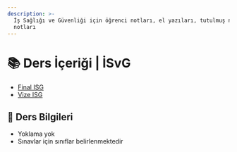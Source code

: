 ```yaml
---
description: >-
  İş Sağlığı ve Güvenliği için öğrenci notları, el yazıları, tutulmuş notlar
  notları
---
```


# 📚 Ders İçeriği \| İSvG

<!--YPackage.YGitbookIntegration-tarafından-otomatik-oluşturulmuştur-->

- [Final ISG](Final%20ISG.pdf)
- [Vize ISG](Vize%20ISG.pdf)

<!--YPackage.YGitbookIntegration-tarafından-otomatik-oluşturulmuştur-->

## 🔸 Ders Bilgileri

- Yoklama yok
- Sınavlar için sınıflar belirlenmektedir
